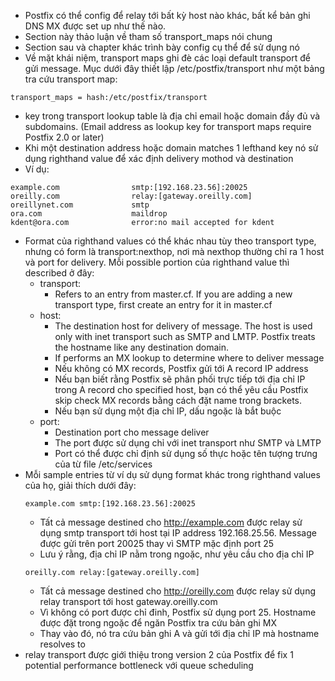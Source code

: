 - Postfix có thể config để relay tới bất kỳ host nào khác, bất kể bản ghi DNS MX được set up như thế nào.
- Section này thảo luận về tham số transport_maps nói chung
- Section sau và chapter khác trình bày config cụ thể để sử dụng nó
- Về mặt khái niệm, transport maps ghi đè các loại default transport để gửi message. Mục dưới đây thiết lập /etc/postfix/transport như một bảng tra cứu transport map:
```
transport_maps = hash:/etc/postfix/transport
```
- key trong transport lookup table là địa chỉ email hoặc domain đầy đủ và subdomains. (Email address as lookup key for transport maps require Postfix 2.0 or later)
- Khi một destination address hoặc domain matches 1 lefthand key nó sử dụng righthand value để xác định delivery mothod và destination
- Ví dụ:
```
example.com                smtp:[192.168.23.56]:20025
oreilly.com                relay:[gateway.oreilly.com]
oreillynet.com             smtp
ora.com                    maildrop
kdent@ora.com              error:no mail accepted for kdent
```
- Format của righthand values có thể khác nhau tùy theo transport type, nhưng có form là transport:nexthop, nơi mà nexthop thường chỉ ra 1 host và port for delivery. Mỗi possible portion của righthand value thì described ở đây:
  - transport:
    - Refers to an entry from master.cf. If you are adding a new transport type, first create an entry for it in master.cf
  - host:
    - The destination host for delivery of message. The host is used only with inet transport such as SMTP and LMTP. Postfix treats the hostname like any destination domain.
    - If performs an MX lookup to determine where to deliver message
    - Nếu không có MX records, Postfix gửi tới A record IP address
    - Nếu bạn biết rằng Postfix sẽ phân phối trực tiếp tới địa chỉ IP trong A record cho specified host, bạn có thể yêu cầu Postfix skip check MX records bằng cách đặt name trong brackets.
    - Nếu bạn sử dụng một địa chỉ IP, dấu ngoặc là bắt buộc
  - port:
    - Destination port cho message deliver
    - The port được sử dụng chỉ với inet transport như SMTP và LMTP
    - Port có thể được chỉ định sử dụng số thực hoặc tên tượng trưng của từ file /etc/services
- Mỗi sample entries từ ví dụ sử dụng format khác trong righthand values của họ, giải thích dưới đây:
  ```
  example.com smtp:[192.168.23.56]:20025
  ```
    - Tất cả message destined cho http://example.com được relay sử dụng smtp transport tới host tại IP address 192.168.25.56. Message được gửi trên port 20025 thay vì SMTP mặc định port 25
    - Lưu ý rằng, địa chỉ IP nằm trong ngoặc, như yêu cầu cho địa chỉ IP
  ```
  oreilly.com relay:[gateway.oreilly.com]
  ```
    - Tất cả message destined cho http://oreilly.com được relay sử dụng relay transport tới host gateway.oreilly.com
    - Vì không có port được chỉ đinh, Postfix sử dụng port 25. Hostname được đặt trong ngoặc để ngăn Postfix tra cứu bản ghi MX
    - Thay vào đó, nó tra cứu bản ghi A và gửi tới địa chỉ IP mà hostname resolves to
- relay transport được giới thiệu trong version 2 của Postfix để fix 1 potential performance bottleneck với queue scheduling

